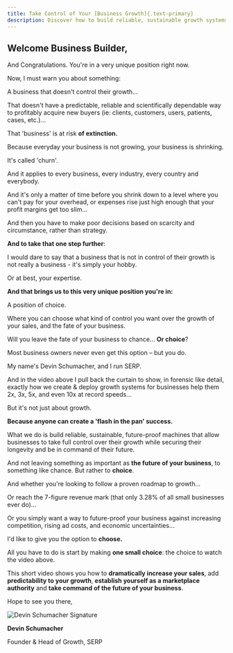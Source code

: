 ```yaml
---
title: Take Control of Your [Business Growth]{.text-primary}
description: Discover how to build reliable, sustainable growth systems for your business
---
```


## Welcome Business Builder,

And Congratulations. You're in a very unique position right now.

Now, I must warn you about something:

A business that doesn't control their growth...

That doesn't have a predictable, reliable and scientifically dependable way to profitably acquire new buyers (ie: clients, customers, users, patients, cases, etc.)...

That 'business' is at risk **of extinction.**

Because everyday your business is not growing, your business is shrinking.

It's called 'churn'.

And it applies to every business, every industry, every country and everybody.

And it's only a matter of time before you shrink down to a level where you can't pay for your overhead, or expenses rise just high enough that your profit margins get too slim...

And then you have to make poor decisions based on scarcity and circumstance, rather than strategy.

**And to take that one step further**:

I would dare to say that a business that is not in control of their growth is not really a business - it's simply your hobby.

Or at best, your expertise.

**And that brings us to this very unique position you're in:**

A position of choice.

Where you can choose what kind of control you want over the growth of your sales, and the fate of your business.

Will you leave the fate of your business to chance... **Or choice**?

Most business owners never even get this option – but you do.

My name's Devin Schumacher, and I run SERP.

And in the video above I pull back the curtain to show, in forensic like detail, exactly how we create & deploy growth systems for businesses help them 2x, 3x, 5x, and even 10x at record speeds...

But it's not just about growth.

**Because anyone can create a 'flash in the pan' success.**

What we do is build reliable, sustainable, future-proof machines that allow businesses to take full control over their growth while securing their longevity and be in command of their future.

And not leaving something as important as **the future of your business**, to something like chance. But rather to **choice**.

And whether you're looking to follow a proven roadmap to growth...

Or reach the 7-figure revenue mark (that only 3.28% of all small businesses ever do)...

Or you simply want a way to future-proof your business against increasing competition, rising ad costs, and economic uncertainties...

I'd like to give you the option to **choose.**

All you have to do is start by making **one small choice**: the choice to watch the video above.

This short video shows you how to **dramatically increase your sales**, add **predictability to your growth**, **establish yourself as a marketplace authority** and **take command of the future of your business**.

Hope to see you there,

![Devin Schumacher Signature](https://web.archive.org/web/20220120035657im_/https://serp.co/wp-content/uploads/2021/08/devin-signature.png)

**Devin Schumacher**

Founder & Head of Growth, SERP

